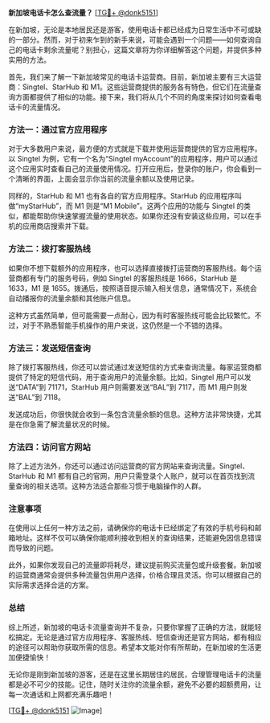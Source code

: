 **新加坡电话卡怎么查流量？** [[TG💪+ @donk5151](https://t.me/s/donk5151)]

在新加坡，无论是本地居民还是游客，使用电话卡都已经成为日常生活中不可或缺的一部分。然而，对于初来乍到的新手来说，可能会遇到一个问题——如何查询自己的电话卡剩余流量呢？别担心，这篇文章将为你详细解答这个问题，并提供多种实用的方法。

首先，我们来了解一下新加坡常见的电话卡运营商。目前，新加坡主要有三大运营商：Singtel、StarHub 和 M1。这些运营商提供的服务各有特色，但它们在流量查询方面都提供了相似的功能。接下来，我们将从几个不同的角度来探讨如何查看电话卡的流量情况。

### 方法一：通过官方应用程序

对于大多数用户来说，最方便的方式就是下载并使用运营商提供的官方应用程序。以 Singtel 为例，它有一个名为“Singtel myAccount”的应用程序，用户可以通过这个应用实时查看自己的流量使用情况。打开应用后，登录你的账户，你会看到一个清晰的界面，上面会显示你当前的流量余额以及使用记录。

同样的，StarHub 和 M1 也有各自的官方应用程序。StarHub 的应用程序叫做“myStarHub”，而 M1 则是“M1 Mobile”。这两个应用的功能与 Singtel 的类似，都能帮助你快速掌握流量的使用状态。如果你还没有安装这些应用，可以在手机的应用商店搜索并下载。

### 方法二：拨打客服热线

如果你不想下载额外的应用程序，也可以选择直接拨打运营商的客服热线。每个运营商都有专门的服务号码，例如 Singtel 的客服热线是 1666，StarHub 是 1633，M1 是 1655。拨通后，按照语音提示输入相关信息，通常情况下，系统会自动播报你的流量余额和其他账户信息。

这种方式虽然简单，但可能需要一点耐心，因为有时客服热线可能会比较繁忙。不过，对于不熟悉智能手机操作的用户来说，这仍然是一个不错的选择。

### 方法三：发送短信查询

除了拨打客服热线，你还可以尝试通过发送短信的方式来查询流量。每家运营商都提供了特定的短信代码，用于查询用户的流量余额。比如，Singtel 用户可以发送“DATA”到 71171，StarHub 用户则需要发送“BAL”到 7117，而 M1 用户则发送“BAL”到 7118。

发送成功后，你很快就会收到一条包含流量余额的信息。这种方法非常快捷，尤其是在你急需了解流量状况的时候。

### 方法四：访问官方网站

除了上述方法外，你还可以通过访问运营商的官方网站来查询流量。Singtel、StarHub 和 M1 都有自己的官网，用户只需登录个人账户，就可以在首页找到流量查询的相关选项。这种方法适合那些习惯于电脑操作的人群。

### 注意事项

在使用以上任何一种方法之前，请确保你的电话卡已经绑定了有效的手机号码和邮箱地址。这样不仅可以确保你能顺利接收到相关的查询结果，还能避免因信息错误而导致的问题。

此外，如果你发现自己的流量即将耗尽，建议提前购买流量包或升级套餐。新加坡的运营商通常会提供多种流量包供用户选择，价格合理且灵活。你可以根据自己的实际需求选择合适的方案。

### 总结

综上所述，新加坡的电话卡流量查询并不复杂，只要你掌握了正确的方法，就能轻松搞定。无论是通过官方应用程序、客服热线、短信查询还是官方网站，都有相应的途径可以帮助你获取所需的信息。希望本文能对你有所帮助，在新加坡的生活更加便捷愉快！

无论你是刚到新加坡的游客，还是在这里长期居住的居民，合理管理电话卡的流量都是必不可少的技能。记住，随时关注你的流量余额，避免不必要的超额费用，让每一次通话和上网都充满乐趣吧！

[[TG💪+ @donk5151](https://t.me/s/donk5151) ![Image](https://i.postimg.cc/rwNCRYN7/Snipaste-2025-04-30-17-27-05.png)]